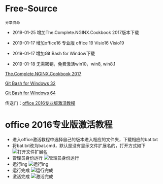 # Free-Source
    分享资源

* 2019-01-25 增加The.Complete.NGINX.Cookbook 2017版本下载

* 2019-01-17 增加office16 专业版 office 19 Visio16 Visio19

* 2019-01-17 增加Git Bash for Window下载

* 2019-01-18 无需密钥，免费激活win10，win8, win8.1

[The.Complete.NGINX.Cookbook 2017](https://github.com/Rain120/Free-Source/releases/download/0.0.2/The.Complete.NGINX.Cookbook.pdf)

[Git Bash for Windows 32](https://github.com/Rain120/Free-Source/releases/download/0.0.1/Git-2.18.0-32-bit.exe)

[Git Bash for Windows 64](https://github.com/Rain120/Free-Source/releases/download/0.0.1/Git-2.18.0-64-bit.exe)

传送门：[office 2016专业版激活教程](https://github.com/Rain120/Free-Source/tree/master/office%20%E7%A0%B4%E8%A7%A3%E6%95%99%E7%A8%8B)

# office 2016专业版激活教程
  - 进入office激活教程中选择自己的版本进入相应的文件夹，下载相应的bat.txt
  - 将bat.txt改为bat.cmd，默认是没有显示文件扩展名的，打开方式如下
  ![打开文件扩展名](https://camo.githubusercontent.com/793c31d81d64f2ed946053fb9bd71aac153550af/68747470733a2f2f706963332e7a68696d672e636f6d2f38302f76322d31333262336135376131626530656565323033373735353239653666336330325f68642e6a7067)
  - 管理员身份运行
![管理员身份运行](https://pic2.zhimg.com/80/v2-a8edacb5e790ccae2819e58286f5763f_hd.jpg)
  - 运行ing
  ![运行ing](https://camo.githubusercontent.com/d3e4ac83c39b927564130d744920215214e49a20/68747470733a2f2f706963342e7a68696d672e636f6d2f38302f76322d36653961353662626130336266633161343765646232373762306630373632355f68642e6a7067)
  - 运行完成
  ![运行完成](https://camo.githubusercontent.com/25de5d5a4f35f0cdb01c0c2277ff1209ab6551d5/68747470733a2f2f706963332e7a68696d672e636f6d2f38302f76322d63663437343531316534333433353835613834373162313063393337663231645f68642e6a7067)
  - 激活完成
   ![激活完成](https://pic4.zhimg.com/80/v2-df6d0820be380896756cdf913b91baa7_hd.jpg)
